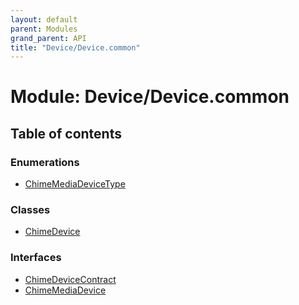 ```yaml
---
layout: default
parent: Modules
grand_parent: API
title: "Device/Device.common"
---
```


# Module: Device/Device.common

## Table of contents

### Enumerations

- [ChimeMediaDeviceType](../enums/device_device_common.chimemediadevicetype.md)

### Classes

- [ChimeDevice](../classes/device_device_common.chimedevice.md)

### Interfaces

- [ChimeDeviceContract](../interfaces/device_device_common.chimedevicecontract.md)
- [ChimeMediaDevice](../interfaces/device_device_common.chimemediadevice.md)
